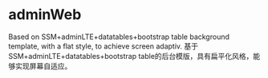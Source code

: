 # adminWeb
Based on SSM+adminLTE+datatables+bootstrap table background template, with a flat style, to achieve screen adaptiv. 基于SSM+adminLTE+datatables+bootstrap table的后台模版，具有扁平化风格，能够实现屏幕自适应。

